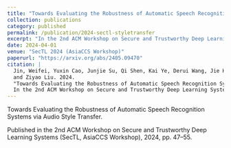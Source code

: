 ```yaml
---
title: "Towards Evaluating the Robustness of Automatic Speech Recognition Systems via Audio Style Transfer"
collection: publications
category: published
permalink: /publication/2024-sectl-styletransfer
excerpt: "In the 2nd ACM Workshop on Secure and Trustworthy Deep Learning Systems (SecTL, AsiaCCS Workshop), 2024, pp. 47–55."
date: 2024-04-01
venue: "SecTL 2024 (AsiaCCS Workshop)"
paperurl: "https://arxiv.org/abs/2405.09470"
citation: |
  Jin, Weifei, Yuxin Cao, Junjie Su, Qi Shen, Kai Ye, Derui Wang, Jie Hao, 
  and Ziyao Liu. 2024. 
  "Towards Evaluating the Robustness of Automatic Speech Recognition Systems via Audio Style Transfer." 
  In the 2nd ACM Workshop on Secure and Trustworthy Deep Learning Systems (SecTL, AsiaCCS Workshop), pp. 47–55.
---
```


Towards Evaluating the Robustness of Automatic Speech Recognition Systems via Audio Style Transfer.

Published in the 2nd ACM Workshop on Secure and Trustworthy Deep Learning Systems (SecTL, AsiaCCS Workshop), 2024, pp. 47–55.
